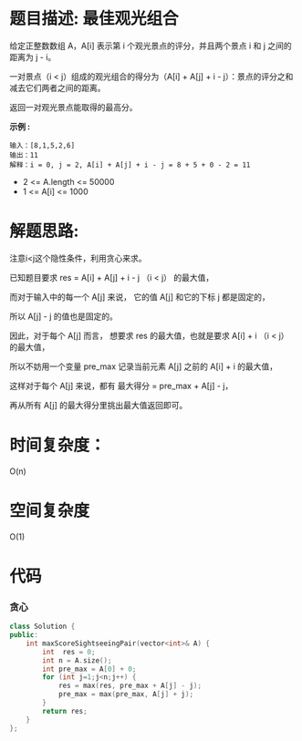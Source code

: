# 题目描述:  最佳观光组合

给定正整数数组 A，A[i] 表示第 i 个观光景点的评分，并且两个景点 i 和 j 之间的距离为 j - i。

一对景点（i < j）组成的观光组合的得分为（A[i] + A[j] + i - j）：景点的评分之和减去它们两者之间的距离。

返回一对观光景点能取得的最高分。

**示例 :**
```
输入：[8,1,5,2,6]
输出：11
解释：i = 0, j = 2, A[i] + A[j] + i - j = 8 + 5 + 0 - 2 = 11
```

- 2 <= A.length <= 50000
- 1 <= A[i] <= 1000

# 解题思路:
  
注意i<j这个隐性条件，利用贪心来求。
  
已知题目要求 res = A[i] + A[j] + i - j （i < j） 的最大值，

而对于输入中的每一个 A[j] 来说， 它的值 A[j] 和它的下标 j 都是固定的，

所以 A[j] - j 的值也是固定的。

因此，对于每个 A[j] 而言， 想要求 res 的最大值，也就是要求 A[i] + i （i < j） 的最大值，

所以不妨用一个变量 pre_max 记录当前元素 A[j] 之前的 A[i] + i 的最大值，

这样对于每个 A[j] 来说，都有 最大得分 = pre_max + A[j] - j，

再从所有 A[j] 的最大得分里挑出最大值返回即可。

# 时间复杂度：
O(n)
# 空间复杂度
 O(1)
  
# 代码

### 贪心
```c++
class Solution {
public:
    int maxScoreSightseeingPair(vector<int>& A) {
        int  res = 0;
        int n = A.size();
        int pre_max = A[0] + 0;
        for (int j=1;j<n;j++) {
            res = max(res, pre_max + A[j] - j);
            pre_max = max(pre_max, A[j] + j);
        }
        return res;
    }
};
```
